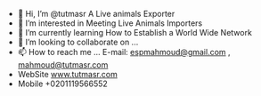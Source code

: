 - 👋 Hi, I’m @tutmasr A Live animals Exporter
- 👀 I’m interested in Meeting Live Animals Importers
- 🌱 I’m currently learning How to Establish a World Wide Network
- 💞️ I’m looking to collaborate on ...
- 📫 How to reach me ... E-mail: espmahmoud@gmail.com , mahmoud@tutmasr.com
- WebSite www.tutmasr.com
- Mobile +0201119566552

<!---
tutmasr/tutmasr is a ✨ special ✨ repository because its `README.md` (this file) appears on your GitHub profile.
You can click the Preview link to take a look at your changes.
--->
